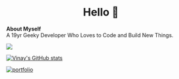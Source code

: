 <h1 align="center">Hello 👋</h1>
<b>About Myself</b><br>
A 19yr Geeky Developer Who Loves to </> Code and Build New Things. 

![](https://komarev.com/ghpvc/?username=vinayofc&color=blueviolet)


[![Vinay's GitHub stats](https://github-readme-stats.vercel.app/api?username=vinayofc&show_icons=true&theme=tokyonight&locale=en)](https://github.com/vinayofc/github-readme-stats&show_icons=true&theme=tokyonight&locale=en)

[![portfolio](https://img.shields.io/badge/my_portfolio-000?style=for-the-badge&logo=ko-fi&logoColor=white)](https://devvinay.in/)

